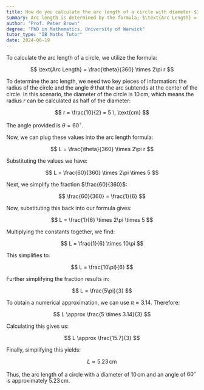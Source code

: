 ```yaml
---
title: How do you calculate the arc length of a circle with diameter $10 \, \text{cm}$ and angle $60^\circ$?
summary: Arc length is determined by the formula; $\text{Arc Length} = \frac{\theta}{360} \times 2\pi r$, where $\theta$ is the central angle in degrees and $r$ is the radius.
author: "Prof. Peter Brown"
degree: "PhD in Mathematics, University of Warwick"
tutor_type: "IB Maths Tutor"
date: 2024-08-19
---
```


To calculate the arc length of a circle, we utilize the formula:

$$ 
\text{Arc Length} = \frac{\theta}{360} \times 2\pi r 
$$

To determine the arc length, we need two key pieces of information: the radius of the circle and the angle $\theta$ that the arc subtends at the center of the circle. In this scenario, the diameter of the circle is $10 \, \text{cm}$, which means the radius $r$ can be calculated as half of the diameter:

$$ 
r = \frac{10}{2} = 5 \, \text{cm} 
$$

The angle provided is $\theta = 60^\circ$.

Now, we can plug these values into the arc length formula:

$$ 
L = \frac{\theta}{360} \times 2\pi r 
$$

Substituting the values we have:

$$ 
L = \frac{60}{360} \times 2\pi \times 5 
$$

Next, we simplify the fraction $\frac{60}{360}$:

$$ 
\frac{60}{360} = \frac{1}{6} 
$$

Now, substituting this back into our formula gives:

$$ 
L = \frac{1}{6} \times 2\pi \times 5 
$$

Multiplying the constants together, we find:

$$ 
L = \frac{1}{6} \times 10\pi 
$$

This simplifies to:

$$ 
L = \frac{10\pi}{6} 
$$

Further simplifying the fraction results in:

$$ 
L = \frac{5\pi}{3} 
$$

To obtain a numerical approximation, we can use $\pi \approx 3.14$. Therefore:

$$ 
L \approx \frac{5 \times 3.14}{3} 
$$

Calculating this gives us:

$$ 
L \approx \frac{15.7}{3} 
$$

Finally, simplifying this yields:

$$ 
L \approx 5.23 \, \text{cm} 
$$

Thus, the arc length of a circle with a diameter of $10 \, \text{cm}$ and an angle of $60^\circ$ is approximately $5.23 \, \text{cm}$.
    